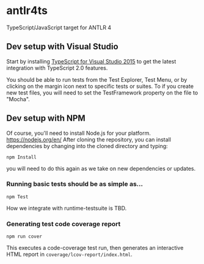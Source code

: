# antlr4ts
TypeScript/JavaScript target for ANTLR 4

## Dev setup with Visual Studio

Start by installing [TypeScript for Visual Studio 2015](https://www.microsoft.com/en-us/download/details.aspx?id=48593) to get the latest integration with TypeScript 2.0 features.

You should be able to run tests from the Test Explorer, Test Menu, or by clicking on the margin icon next to specific tests or suites.   To if you create new test files, you will need to set the TestFramework property on the file to "Mocha".

## Dev setup with NPM
Of course, you'll need to install Node.js for your platform.   https://nodejs.org/en/
After cloning the repository, you can install dependencies by changing into the cloned directory and typing:

```
npm Install
```
you will need to do this again as we take on new dependencies or updates. 

### Running basic tests should be as simple as...
```
npm Test
```
How we integrate with runtime-testsuite is TBD.

### Generating test code coverage report
```
npm run cover 
```
This executes a code-coverage test run, then generates an interactive HTML report in `coverage/lcov-report/index.html`.

